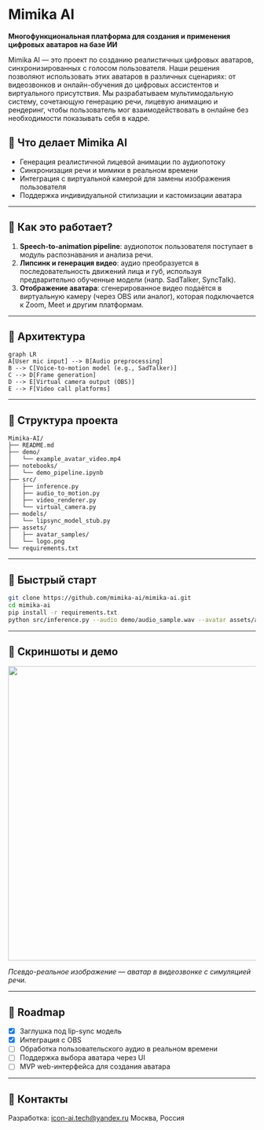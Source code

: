 # Mimika AI

**Многофункциональная платформа для создания и применения цифровых аватаров на базе ИИ**

Mimika AI — это проект по созданию реалистичных цифровых аватаров, синхронизированных с голосом пользователя. Наши решения позволяют использовать этих аватаров в различных сценариях: от видеозвонков и онлайн-обучения до цифровых ассистентов и виртуального присутствия. Мы разрабатываем мультимодальную систему, сочетающую генерацию речи, лицевую анимацию и рендеринг, чтобы пользователь мог взаимодействовать в онлайне без необходимости показывать себя в кадре. 

## 🚀 Что делает Mimika AI
- Генерация реалистичной лицевой анимации по аудиопотоку
- Синхронизация речи и мимики в реальном времени
- Интеграция с виртуальной камерой для замены изображения пользователя
- Поддержка индивидуальной стилизации и кастомизации аватара
---

## 🔧 Как это работает?

1. **Speech-to-animation pipeline**: аудиопоток пользователя поступает в модуль распознавания и анализа речи.
2. **Липсинк и генерация видео**: аудио преобразуется в последовательность движений лица и губ, используя предварительно обученные модели (напр. SadTalker, SyncTalk).
3. **Отображение аватара**: сгенерированное видео подаётся в виртуальную камеру (через OBS или аналог), которая подключается к Zoom, Meet и другим платформам.

---

## 🧠 Архитектура

```mermaid
graph LR
A[User mic input] --> B[Audio preprocessing]
B --> C[Voice-to-motion model (e.g., SadTalker)]
C --> D[Frame generation]
D --> E[Virtual camera output (OBS)]
E --> F[Video call platforms]
```

---

## 📁 Структура проекта

```
Mimika-AI/
├── README.md
├── demo/
│   └── example_avatar_video.mp4
├── notebooks/
│   └── demo_pipeline.ipynb
├── src/
│   ├── inference.py
│   ├── audio_to_motion.py
│   ├── video_renderer.py
│   └── virtual_camera.py
├── models/
│   └── lipsync_model_stub.py
├── assets/
│   ├── avatar_samples/
│   └── logo.png
└── requirements.txt
```

---

## 🚀 Быстрый старт

```bash
git clone https://github.com/mimika-ai/mimika-ai.git
cd mimika-ai
pip install -r requirements.txt
python src/inference.py --audio demo/audio_sample.wav --avatar assets/avatar_samples/avatar1.png
```

---

## 📸 Скриншоты и демо

<img src="assets/screenshots/demo_1.png" width="600"/>

*Псевдо-реальное изображение — аватар в видеозвонке с симуляцией речи.*

---

## 📅 Roadmap

- [x] Заглушка под lip-sync модель
- [x] Интеграция с OBS
- [ ] Обработка пользовательского аудио в реальном времени
- [ ] Поддержка выбора аватара через UI
- [ ] MVP web-интерфейса для создания аватара

---



## 🤝 Контакты

Разработка: icon-ai.tech@yandex.ru
Москва, Россия
